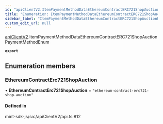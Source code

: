 ```yaml
---
id: "apiClientV2.ItemPaymentMethodDataEthereumContractERC721ShopAuctionPaymentMethodEnum"
title: "Enumeration: ItemPaymentMethodDataEthereumContractERC721ShopAuctionPaymentMethodEnum"
sidebar_label: "ItemPaymentMethodDataEthereumContractERC721ShopAuctionPaymentMethodEnum"
custom_edit_url: null
---
```


[apiClientV2](../modules/apiClientV2).ItemPaymentMethodDataEthereumContractERC721ShopAuctionPaymentMethodEnum

**`export`**

## Enumeration members

### EthereumContractErc721ShopAuction

• **EthereumContractErc721ShopAuction** = `"ethereum-contract-erc721-shop-auction"`

#### Defined in

mint-sdk-js/src/apiClientV2/api.ts:812
